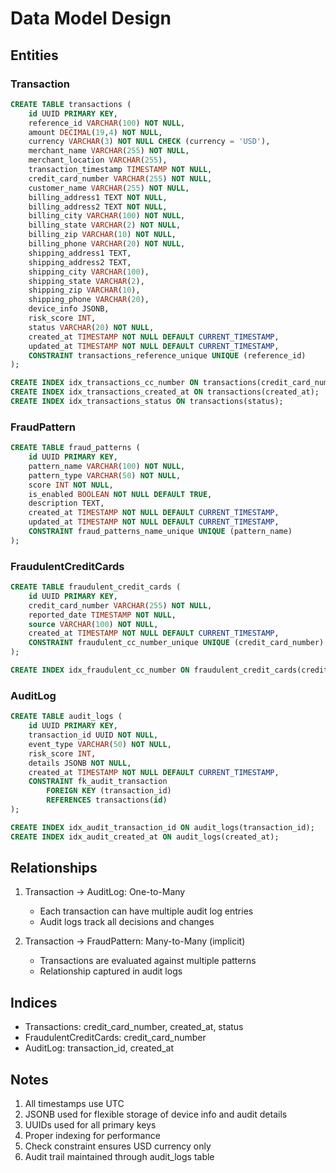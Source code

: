 # Data Model Design

## Entities

### Transaction
```sql
CREATE TABLE transactions (
    id UUID PRIMARY KEY,
    reference_id VARCHAR(100) NOT NULL,
    amount DECIMAL(19,4) NOT NULL,
    currency VARCHAR(3) NOT NULL CHECK (currency = 'USD'),
    merchant_name VARCHAR(255) NOT NULL,
    merchant_location VARCHAR(255),
    transaction_timestamp TIMESTAMP NOT NULL,
    credit_card_number VARCHAR(255) NOT NULL,
    customer_name VARCHAR(255) NOT NULL,
    billing_address1 TEXT NOT NULL,
    billing_address2 TEXT NOT NULL,
    billing_city VARCHAR(100) NOT NULL,
    billing_state VARCHAR(2) NOT NULL,
    billing_zip VARCHAR(10) NOT NULL,
    billing_phone VARCHAR(20) NOT NULL,
    shipping_address1 TEXT,
    shipping_address2 TEXT,
    shipping_city VARCHAR(100),
    shipping_state VARCHAR(2),
    shipping_zip VARCHAR(10),
    shipping_phone VARCHAR(20),
    device_info JSONB,
    risk_score INT,
    status VARCHAR(20) NOT NULL,
    created_at TIMESTAMP NOT NULL DEFAULT CURRENT_TIMESTAMP,
    updated_at TIMESTAMP NOT NULL DEFAULT CURRENT_TIMESTAMP,
    CONSTRAINT transactions_reference_unique UNIQUE (reference_id)
);

CREATE INDEX idx_transactions_cc_number ON transactions(credit_card_number);
CREATE INDEX idx_transactions_created_at ON transactions(created_at);
CREATE INDEX idx_transactions_status ON transactions(status);
```

### FraudPattern
```sql
CREATE TABLE fraud_patterns (
    id UUID PRIMARY KEY,
    pattern_name VARCHAR(100) NOT NULL,
    pattern_type VARCHAR(50) NOT NULL,
    score INT NOT NULL,
    is_enabled BOOLEAN NOT NULL DEFAULT TRUE,
    description TEXT,
    created_at TIMESTAMP NOT NULL DEFAULT CURRENT_TIMESTAMP,
    updated_at TIMESTAMP NOT NULL DEFAULT CURRENT_TIMESTAMP,
    CONSTRAINT fraud_patterns_name_unique UNIQUE (pattern_name)
);
```

### FraudulentCreditCards
```sql
CREATE TABLE fraudulent_credit_cards (
    id UUID PRIMARY KEY,
    credit_card_number VARCHAR(255) NOT NULL,
    reported_date TIMESTAMP NOT NULL,
    source VARCHAR(100) NOT NULL,
    created_at TIMESTAMP NOT NULL DEFAULT CURRENT_TIMESTAMP,
    CONSTRAINT fraudulent_cc_number_unique UNIQUE (credit_card_number)
);

CREATE INDEX idx_fraudulent_cc_number ON fraudulent_credit_cards(credit_card_number);
```

### AuditLog
```sql
CREATE TABLE audit_logs (
    id UUID PRIMARY KEY,
    transaction_id UUID NOT NULL,
    event_type VARCHAR(50) NOT NULL,
    risk_score INT,
    details JSONB NOT NULL,
    created_at TIMESTAMP NOT NULL DEFAULT CURRENT_TIMESTAMP,
    CONSTRAINT fk_audit_transaction
        FOREIGN KEY (transaction_id)
        REFERENCES transactions(id)
);

CREATE INDEX idx_audit_transaction_id ON audit_logs(transaction_id);
CREATE INDEX idx_audit_created_at ON audit_logs(created_at);
```

## Relationships
1. Transaction → AuditLog: One-to-Many
   - Each transaction can have multiple audit log entries
   - Audit logs track all decisions and changes

2. Transaction → FraudPattern: Many-to-Many (implicit)
   - Transactions are evaluated against multiple patterns
   - Relationship captured in audit logs

## Indices
- Transactions: credit_card_number, created_at, status
- FraudulentCreditCards: credit_card_number
- AuditLog: transaction_id, created_at

## Notes
1. All timestamps use UTC
2. JSONB used for flexible storage of device info and audit details
3. UUIDs used for all primary keys
4. Proper indexing for performance
5. Check constraint ensures USD currency only
6. Audit trail maintained through audit_logs table